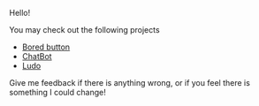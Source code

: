 Hello!

You may check out the following projects
 * [Bored button](/test/bored.html)
 * [ChatBot](/test/chatbot.html)
 * [Ludo](/test/game.html)

Give me feedback if there is anything wrong, or if you feel there is something I could change!

